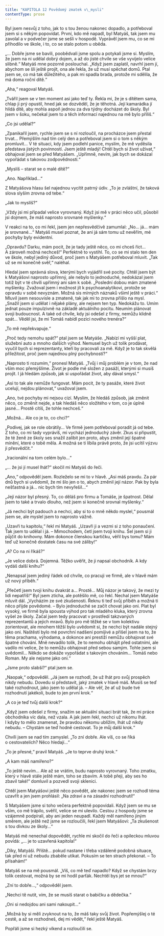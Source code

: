 ```yaml
---
title: "KAPITOLA 12 Povědomý zmatek v\_mysli"
contentType: prose
---
```


<section>

Byl jsem nesvůj z toho, jak to s tou ženou nakonec dopadlo, a potřeboval jsem si s někým popovídat. První, kdo mě napadl, byl Matyáš, tak jsem mu zavolal a v podvečer jsme se sešli v hospodě. Vyprávěl jsem mu, co se mi přihodilo ve škole, i to, co se stalo potom u oběda.

„… Dobře jsme se bavili, poobědvali jsme spolu a potykali jsme si. Myslím, že jsem na ni udělal dobrý dojem, a až do jisté chvíle se vše vyvíjelo velice slibně.“ Matyáš mne pozorně poslouchal. „Když jsem zaplatil, navrhl jsem jí, abychom se šli ještě projít, ona ale řekla, že už musí spěchat domů. Ptal jsem se, co má tak důležitého, a pak mi spadla brada, protože mi sdělila, že má doma roční dítě.“

„Aha,“ reagoval Matyáš.

„Tvářil jsem se v ten moment asi jako teď ty. Řekla mi, že je s dítětem sama, chlap ji prý opustil, hned jak se dozvěděl, že je těhotná. Její kamarádka jí hlídá dítě, aby mohla aspoň jednou za dva týdny docházet do školy. Byl jsem v šoku, nečekal jsem to a těch informací najednou na mě bylo příliš.“

„Co jsi udělal?“

„Zpanikařil jsem, rychle jsem se s ní rozloučil, na procházce jsem přestal trvat… Přemýšlím nad tím celý den a potřeboval jsem si o tom s někým promluvit… V té situaci, kdy jsem podlehl panice, myslím, že mě vyděsila představa jistých povinností. Jsem ještě mladý! Chtěl bych si život užívat,“ obhajoval jsem se před Matyášem. „Upřímně, nevím, jak bych se dokázal vypořádat s takovou zodpovědností.“

„Myslíš – starat se o malé dítě?“

„Ano. Například…“

Z Matyášova hlasu šel najednou vycítit patrný údiv. „To je zvláštní, že taková slova slyším zrovna od tebe.“

„Jak to myslíš?“

„Vždy jsi mi připadal velice vyrovnaný. Když jsi mě v práci něco učil, působil jsi dojmem, že máš naprosto srovnané myšlenky.“

V reakci na to, co mi řekl, jsem jen nepřesvědčivě zamumlal: „No… já… mám je srovnané…“ Matyáš musel poznat, že ani já sám tomu už nevěřím, mé pochyby byly evidentní.

„Opravdu? Darku, mám pocit, že je tady ještě něco, co mi chceš říct… A zároveň možná nechceš!“ Perfektně to vystihl. To, co se mi stalo ten den ve škole, nebyl jediný důvod, proč jsem s Matyášem potřeboval mluvit. „Tak už se mi konečně svěř,“ naléhal.

Hledal jsem správná slova, kterými bych vyjádřil své pocity. Chtěl jsem být k Matyášovi naprosto upřímný, ale nebylo to jednoduché, nedokázal jsem totiž být v té chvíli upřímný ani sám k sobě. „Poslední dobou mám zmatené myšlenky. Zvažoval jsem i možnost jít k psychoanalytikovi, protože se opravdu v sobě nevyznám. Možná sis mírných náznaků všiml ještě v práci.“ Mluvil jsem nesouvisle a zmateně, tak jak mi to zrovna přišlo na mysl. „Snažil jsem si udělat i nějaké plány, ale nejsem ten typ. Nedokážu to. Umím jednat pouze impulzivně na základě aktuálního pocitu. Neumím plánovat svoji budoucnost. A také od chvíle, kdy jsi odešel z firmy, nemůžu klidně spát… Věděl jsi, že mi Tomáš nabídl pozici nového trenéra?“

„To mě nepřekvapuje.“

„Proč tedy nemohu spát?“ ptal jsem se Matyáše. „Nabízí mi vyšší plat, služební auto a mnoho dalších výhod. Nemusel bych už tolik prodávat, vyučil bych si reprezentanty, kteří by pracovali za mě. Když je to tak skvělá příležitost, proč jsem najednou plný pochybností?“

„Naprosto ti rozumím,“ pronesl Matyáš. „Tvůj i můj problém je v tom, že nad vším moc přemýšlíme. Život je podle mě složen z pasáží, kterými si musíš projít. I já hledám způsob, jak si uspořádat život, aby dával smysl.“

„Asi to tak ale nemůže fungovat. Mám pocit, že ty pasáže, které život ucelují, nejdou plánovat,“ uvažoval jsem.

„Ano, tvé pochyby mi nejsou cizí. Myslím, že hledáš způsob, jak změnit něco, co změnit nejde, a tak hledáš něco složitého v tom, co je úplně jasné… Prostě cítíš, že tohle nechceš.“

„Možná… Ale co je to, co chci?“

„Podívej, jak se role obrátily… Ve firmě jsem potřeboval poradit já od tebe. Z toho, co mi tady vyprávíš, mi vychází jednoduchý závěr. Zkus si připustit, že té ženě ze školy ses snažil zalíbit jen proto, abys změnil její špatné mínění, které o tobě měla. A možná se ti líbila právě proto, že jsi ucítil výzvu ji přesvědčit.“

„Iracionální na tom celém bylo…“

„… že jsi jí musel lhát?“ skočil mi Matyáš do řeči.

„Ano,“ odpověděl jsem. Rozleželo se mi to v hlavě. „Asi máš pravdu. Za pár dnů bych si uvědomil, že mi šlo jen o to, abych změnil její názor. Pak by byla nešťastná a já… nic bych tím nevyřešil…“

„Její názor byl přesný. To, co děláš pro firmu a Tomáše, je špatnost. Dělal jsem to také a trvalo dlouho, než jsem si konečně srovnal myšlenky.“

„Já nechci být padouch a nechci, aby si to o mně někdo myslel,“ pousmál jsem se, ale myslel jsem to naprosto vážně.

„Uzavři tu kapitolu,“ řekl mi Matyáš. „Uzavři ji a vezmi si z toho ponaučení. Tak jsem to udělal i já. – Mimochodem, četl jsem tvoji knihu. Šel jsem si ji půjčit do knihovny. Mám dokonce členskou kartičku, věřil bys tomu? Mám teď už konečně dostatek času na své záliby!“

„A? Co na ni říkáš?“

„Je velice dobrá. Dojemná. Těžko uvěřit, že ji napsal obchodník. A kdy vydáš další knihu?“

„Nenapsal jsem jediný řádek od chvíle, co pracuji ve firmě, ale v hlavě mám už nový příběh.“

„Přečetl jsem tvoji knihu dvakrát a… Prostě… Můj názor je takový, že mezi ty lidi nepatříš!“ Byl jsem zticha, ale potěšilo mě, co řekl. Nechal jsem Matyáše mluvit dál. „Vycházím ze své zkušenosti. Řeknu ti teď svůj příběh a možná ti něco přijde povědomé. – Bylo jednoduché se začít chovat jako oni. Plat byl vysoký, ve firmě byla spousta výhod pro tak mladého kluka, který zrovna vyšel ze školy. Začal jsem tedy pracovat v prostředí takzvaných reprezentantů a jejich mravů. Bylo pro mě těžké se v tom kolektivu zorientovat, ale mnohem těžší bylo uvědomit si, že nechci být nadále stejný jako oni. Naštěstí bylo mé povrchní nadšení pomíjivé a přišel jsem na to, že těma prachama, výhodama, a dokonce ani prestiží nemůžu obhajovat své špatné chování. Mně nevadilo tolik, že to nemohu obhájit před ostatními, ale vadilo mi velice, že to nemůžu obhajovat před sebou samým. Tohle jsem si uvědomil… Někdo se dokáže vypořádat s takovým chováním… Tomáš nebo Roman. My ale nejsme jako oni.“

„Jsme proto slabší?“ ptal jsem se.

„Naopak,“ odpověděl. „Já jsem se rozhodl, že už lhát pro svůj prospěch nikdy nebudu. Dovedu si představit, jaký zmatek v hlavě máš. Musíš se teď také rozhodnout, jako jsem to udělal já. – Ale věř, že ať už bude tvé rozhodnutí jakékoli, bude to jen první krok.“

„A co je teď tvůj další krok?“

„Když jsem odešel z firmy, snažím se aktuální situaci brát tak, že mi práce obchodníka víc dala, než vzala. A jak jsem řekl, nechci už nikomu lhát. I kdyby to mělo znamenat, že pravdou někomu ublížím, lhát už nikdy nebudu. – Chystám se teď hodně cestovat. To je můj další krok.“

Chvíli jsem se nad tím zamyslel. „To zní dobře. Ale víš, co se říká o cestovatelích? Něco hledají…“

„To je přesné,“ pravil Matyáš. „Je to teprve druhý krok.“

„A kam máš namířeno?“

„To ještě nevím… Ale až se vrátím, budu naprosto vyrovnaný. Toho zmatku, který v hlavě stále ještě mám, toho se zbavím. A tobě přeji, aby ses ho zbavil také!“ domluvil a pozvedl svoji sklenici.

Chtěl jsem Matyášovi ještě něco povědět, ale nakonec jsem se rozhodl téma uzavřít a jen jsem prohlásil: „Na zdraví a na zásadní rozhodnutí!“

S Matyášem jsme si toho večera perfektně popovídali. Když jsem se mu se vším, co mě trápilo, svěřil, velice se mi ulevilo. Cestou z hospody jsme se vzájemně podpírali, aby ani jeden neupadl. Kaž­dý měl namířeno jiným směrem, ale ještě než jsme se rozloučili, řekl jsem Matyášovi: „Ta zkušenost s tou dívkou ze školy…“

Matyáš mě nenechal dopovědět, rychle mi skočil do řeči a opileckou mluvou povídá: „… je to uzavřená kapitola!“

„Díky, Matyáši. Příště… pokud nastane i třeba vzdáleně podobná situace, tak před ní už nebudu zbaběle utíkat. Pokusím se ten strach překonat. – To přísahám!“

Matyáš se na mě pousmál. „Víš, co mě teď napadlo? Když se chystám brzy tolik cestovat, možná by se mi hodil parťák. Nechtěl bys jet se mnou?“

„Zní to dobře…,“ odpověděl jsem.

„Nechci tě nutit, vím, že se musíš starat o babičku a dědečka.“

„Oni si nedojdou ani sami nakoupit…“

„Možná by si měli zvyknout na to, že máš taky svůj život. Popřemýšlej o té cestě, a až se rozhodneš, dej mi vědět,“ řekl ještě Matyáš.

Popřáli jsme si hezký víkend a rozloučili se.

</section>

